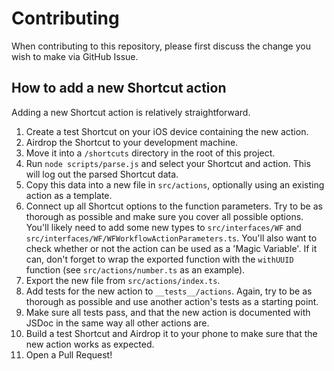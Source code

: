 # Contributing

When contributing to this repository, please first discuss the change you wish to make via GitHub Issue.

## How to add a new Shortcut action

Adding a new Shortcut action is relatively straightforward.

1. Create a test Shortcut on your iOS device containing the new action.
2. Airdrop the Shortcut to your development machine.
3. Move it into a `/shortcuts` directory in the root of this project.
4. Run `node scripts/parse.js` and select your Shortcut and action. This will log out the parsed Shortcut data.
5. Copy this data into a new file in `src/actions`, optionally using an existing action as a template.
6. Connect up all Shortcut options to the function parameters. Try to be as thorough as possible and make sure you cover all possible options. You'll likely need to add some new types to `src/interfaces/WF` and `src/interfaces/WF/WFWorkflowActionParameters.ts`. You'll also want to check whether or not the action can be used as a 'Magic Variable'. If it can, don't forget to wrap the exported function with the `withUUID` function (see `src/actions/number.ts` as an example).
7. Export the new file from `src/actions/index.ts`.
8. Add tests for the new action to `__tests__/actions`. Again, try to be as thorough as possible and use another action's tests as a starting point.
9. Make sure all tests pass, and that the new action is documented with JSDoc in the same way all other actions are.
10. Build a test Shortcut and Airdrop it to your phone to make sure that the new action works as expected.
11. Open a Pull Request!

